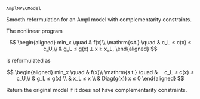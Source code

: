 ```
AmplMPECModel
```

Smooth reformulation for an Ampl model with complementarity constraints.

The nonlinear program

$$
\begin{aligned}
       min_x  \quad &  f(x)\\
\mathrm{s.t.} \quad &  c_L ≤ c(x) ≤ c_U,\\
                    &  g_L ≤ g(x) ⟂ x ≥ x_L,
\end{aligned}
$$

is reformulated as

$$
\begin{aligned}
       min_x  \quad &  f(x)\\
\mathrm{s.t.} \quad &  c_L ≤ c(x) ≤ c_U,\\
                    &  g_L ≤ g(x)  \\
                    &  x_L ≤ x \\
                    &  Diag(g(x)) x ≤ 0
\end{aligned}
$$

Return the original model if it does not have complementarity constraints.
